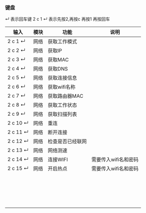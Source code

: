 <!--
 * @Date: 2023-11-13 10:56:45
 * @LastEditors: xianweijing
 * @FilePath: /aventurier_framework/modules/chassis/readme.md
 * @Description: Copyright (c) 2023 ShenZhen Aventurier Co. Ltd All rights reserved.
-->

### 键盘
&#8629; 表示回车键
2 c 1 &#8629; 表示先按2,再按c 再按1 再按回车

| 输入   | 模块   | 功能   | 说明   |
|------|------|------|------|
|2 c 1 &#8629;   | 网络  |  获取工作模式 |   |
|2 c 2 &#8629;   | 网络  |获取IP   |   |
|2 c 3 &#8629;   | 网络  |获取MAC   |   |
|2 c 4 &#8629;   | 网络  |获取DNS   |   |
|2 c 5 &#8629;   | 网络  |获取连接信息   |   |
|2 c 6 &#8629;   | 网络  |获取wifi名称   |   |
|2 c 7 &#8629;   | 网络  |获取路由器MAC   |   |
|2 c 8 &#8629;   | 网络  |获取工作状态   |   |
|2 c 9 &#8629;   | 网络  |获取扫描列表   |   |
|2 c 10 &#8629;   | 网络  | 重连  |   |
|2 c 11 &#8629;   | 网络  | 断开连接  |   |
|2 c 12 &#8629;   | 网络  | 检查是否已经联网  |   |
|2 c 13 &#8629;   | 网络  | 网络测速  |   |
|2 c 14 &#8629;   | 网络  | 连接WIFI  | 需要传入wifi名和密码   |
|2 c 15 &#8629;   | 网络  | 开启热点  |  需要传入wifi名和密码 |
|   |   |   |   |
|   |  |  |  |
|  |  |  |  |
|  |  |  |  |
|  |  |  |  |
|  |  |  |  |
|  |  |  |  |
|  |  |  |  |
|  |  |  |  |
|  |  |  |  |
|  |  |  |  |
|  |  |  |  |
|  |  |  |  |
|  |  |  |  |
|  |  |  |  |
|  |  |  |  |
|  |  |  |  |
|  |  |  |  |
|  |  |  |  |


